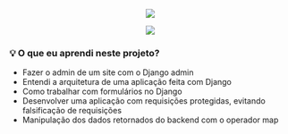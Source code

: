 <p align=center><img src='https://user-images.githubusercontent.com/108700978/228998239-f8dda281-7729-4ee1-9a39-f3ebf5e65944.png'></p>
<p align="center">
<img src="http://img.shields.io/static/v1?label=STATUS&message=FINALIZADO&color=GREEN&style=for-the-badge"/>
</p>

<h3>💡 O que eu aprendi neste projeto?</h3>
<ul>
<li> Fazer o admin de um site com o Django admin </li>
<li> Entendi a arquitetura de uma aplicação feita com Django </li>
<li> Como trabalhar com formulários no Django </li>
<li> Desenvolver uma aplicação com requisições protegidas, evitando falsificação de requisições </li>
<li>Manipulação dos dados retornados do backend com o operador map
</ul>
